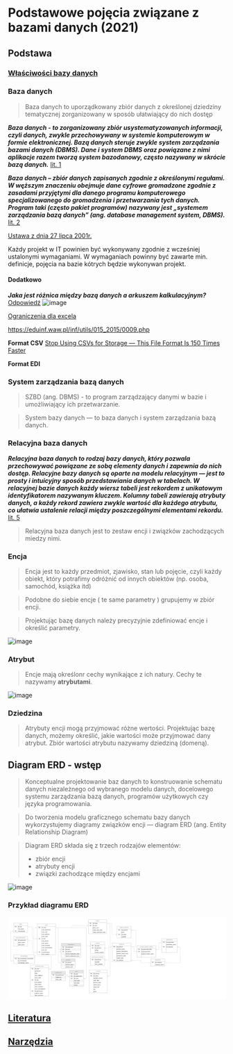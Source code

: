 # Podstawowe pojęcia związane z bazami danych (2021)

## Podstawa

### [Właściwości bazy danych](https://mfiles.pl/pl/index.php/Baza_danych)

### Baza danych 

> Baza danych to uporządkowany zbiór danych z określonej dziedziny tematycznej zorganizowany w sposób ułatwiający do nich dostęp

***Baza danych - to zorganizowany zbiór usystematyzowanych informacji, czyli danych, zwykle przechowywany w systemie komputerowym w formie elektronicznej. Bazą danych steruje zwykle system zarządzania bazami danych (DBMS). Dane i system DBMS oraz powiązane z nimi aplikacje razem tworzą system bazodanowy, często nazywany w skrócie bazą danych.***
[lit. 1](https://www.oracle.com/pl/database/what-is-database/)

***Baza danych – zbiór danych zapisanych zgodnie z określonymi regułami. W węższym znaczeniu obejmuje dane cyfrowe gromadzone zgodnie z zasadami przyjętymi dla danego programu komputerowego specjalizowanego do gromadzenia i przetwarzania tych danych. Program taki (często pakiet programów) nazywany jest „systemem zarządzania bazą danych” (ang. database management system, DBMS).***
[lit. 2](https://pl.wikipedia.org/wiki/Baza_danych)

[Ustawa z dnia 27 lipca 2001r.](http://isap.sejm.gov.pl/isap.nsf/download.xsp/WDU20011281402/T/D20011402L.pdf)

Każdy projekt w IT powinien być wykonywany zgodnie z wcześniej ustalonymi wymaganiami. W wymaganiach powinny być zawarte min. definicje, pojęcia na bazie kótrych będzie wykonywan projekt.

#### Dodatkowo
***Jaka jest różnica między bazą danych a arkuszem kalkulacyjnym?***
[Odpowiedź](https://www.oracle.com/pl/database/what-is-database/)
![image](https://user-images.githubusercontent.com/26519123/132105452-401fa3fb-b03b-4240-bf57-ecee210c34fc.png)

[Ograniczenia dla excela](https://support.microsoft.com/pl-pl/office/specyfikacje-i-ograniczenia-programu-excel-1672b34d-7043-467e-8e27-269d656771c3)

https://eduinf.waw.pl/inf/utils/015_2015/0009.php

**Format CSV**
[Stop Using CSVs for Storage — This File Format Is 150 Times Faster](https://towardsdatascience.com/stop-using-csvs-for-storage-this-file-format-is-150-times-faster-158bd322074e)

**Format EDI**

### System zarządzania bazą danych

> SZBD (ang. DBMS) - to program zarządzający danymi w bazie i umożliwiający ich przetwarzanie.

> System bazy danych — to baza danych i system zarządzania bazą danych.

### Relacyjna baza danych

***Relacyjna baza danych to rodzaj bazy danych, który pozwala przechowywać powiązane ze sobą elementy danych i zapewnia do nich dostęp. Relacyjne bazy danych są oparte na modelu relacyjnym — jest to prosty i intuicyjny sposób przedstawiania danych w tabelach. W relacyjnej bazie danych każdy wiersz tabeli jest rekordem z unikatowym identyfikatorem nazywanym kluczem. Kolumny tabeli zawierają atrybuty danych, a każdy rekord zawiera zwykle wartość dla każdego atrybutu, co ułatwia ustalenie relacji między poszczególnymi elementami rekordu.***
[lit. 5](https://www.oracle.com/pl/database/what-is-a-relational-database/)


> Relacyjna baza danych jest to zestaw encji i związków zachodzących miedzy nimi.

### Encja

> Encja jest to każdy przedmiot, zjawisko, stan lub pojęcie, czyli każdy obiekt, który potrafimy odróżnić od innych obiektów (np. osoba, samochód, książka itd)

> Podobne do siebie encje ( te same parametry ) grupujemy w zbiór encji. 

> Projektując bazę danych należy precyzyjnie zdefiniować encje i określić parametry.

![image](https://user-images.githubusercontent.com/26519123/132256633-511e5a27-2267-46b8-b9c4-aa7b8dbd3176.png)

### Atrybut

> Encje mają określonr cechy wynikające z ich natury. Cechy te nazywamy **atrybutami**.  

![image](https://user-images.githubusercontent.com/26519123/132256548-ebe70686-397e-4762-aceb-d8cfbb235dfa.png)



### Dziedzina

> Atrybuty encji mogą przyjmować różne wertości. Projektując bazę danych, możemy określić, jakie wartości może przyjmować dany atrybut. Zbiór wartości atrybutu nazywamy dziedziną (domeną).

## Diagram ERD - wstęp

> Konceptualne projektowanie baz danych to konstruowanie schematu danych niezależnego od wybranego modelu danych, docelowego systemu zarządzania bazą danych, programów użytkowych czy języka programowania.

> Do tworzenia modelu graficznego schematu bazy danych wykorzystujemy diagramy związków encji — diagram ERD (ang. Entity Relationship Diagram)

> Diagram ERD składa się z trzech rodzajów elementów:
> - zbiór encji
> - atrybuty encji
> - związki zachodzące między encjami 

![image](https://user-images.githubusercontent.com/26519123/132180556-039f0428-0ad2-4c3c-a7ad-0a35f745597a.png)

### Przykład diagramu ERD

![image](database-erd-ex1.png)

## [Literatura](literature.md)

## [Narzędzia](utils.md)
